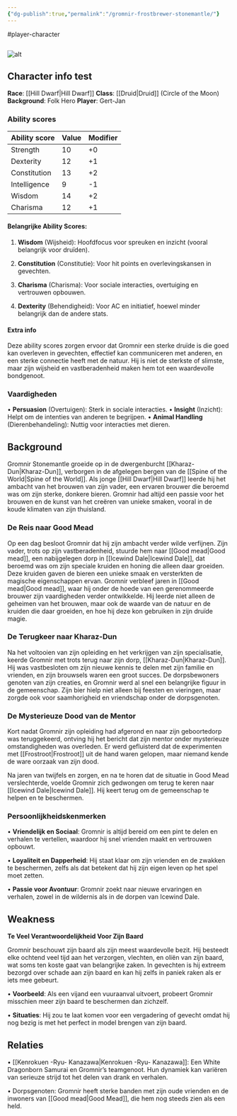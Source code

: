 ```yaml
---
{"dg-publish":true,"permalink":"/gromnir-frostbrewer-stonemantle/"}
---
```


#player-character 
```table-of-contents
```
![alt](https://static.wikia.nocookie.net/sundaysigil/images/a/ab/Dwarf16.png/revision/latest?cb=20200229164539)

## Character info test
**Race**: [[Hill Dwarf\|Hill Dwarf]]
**Class**: [[Druid\|Druid]] (Circle of the Moon)
**Background**: Folk Hero
**Player**: Gert-Jan

### Ability scores

| Ability score | Value | Modifier |
| ------------- | ----- | -------- |
| Strength      | 10    | +0       |
| Dexterity     | 12    | +1       |
| Constitution  | 13    | +2       |
| Intelligence  | 9     | -1       |
| Wisdom        | 14    | +2       |
| Charisma      | 12    | +1       |

#### Belangrijke Ability Scores:
1. **Wisdom** (Wijsheid): Hoofdfocus voor spreuken en inzicht (vooral belangrijk voor druïden).

2. **Constitution** (Constitutie): Voor hit points en overlevingskansen in gevechten.

3. **Charisma** (Charisma): Voor sociale interacties, overtuiging en vertrouwen opbouwen.

4. **Dexterity** (Behendigheid): Voor AC en initiatief, hoewel minder belangrijk dan de andere stats.

#### Extra info
Deze ability scores zorgen ervoor dat Gromnir een sterke druïde is die goed kan overleven in gevechten, effectief kan communiceren met anderen, en een sterke connectie heeft met de natuur. Hij is niet de sterkste of slimste, maar zijn wijsheid en vastberadenheid maken hem tot een waardevolle bondgenoot.
  

### Vaardigheden
• **Persuasion** (Overtuigen): Sterk in sociale interacties.
• **Insight** (Inzicht): Helpt om de intenties van anderen te begrijpen.
• **Animal Handling** (Dierenbehandeling): Nuttig voor interacties met dieren.

## Background
Gromnir Stonemantle  groeide op in de dwergenburcht [[Kharaz-Dun\|Kharaz-Dun]], verborgen in de afgelegen bergen van de [[Spine of the World\|Spine of the World]]. Als jonge [[Hill Dwarf\|Hill Dwarf]] leerde hij het ambacht van het brouwen van zijn vader, een ervaren brouwer die beroemd was om zijn sterke, donkere bieren.
Gromnir had altijd een passie voor het brouwen en de kunst van het creëren van unieke smaken, vooral in de koude klimaten van zijn thuisland.
  
### De Reis naar Good Mead
Op een dag besloot Gromnir dat hij zijn ambacht verder wilde verfijnen. Zijn vader, trots op zijn vastberadenheid, stuurde hem naar [[Good mead\|Good mead]], een nabijgelegen dorp in [[Icewind Dale\|Icewind Dale]], dat beroemd was om zijn speciale kruiden en honing die alleen daar groeiden. Deze kruiden gaven de bieren een unieke smaak en versterkten de magische eigenschappen ervan. Gromnir verbleef jaren in [[Good mead\|Good mead]], waar hij onder de hoede van een gerenommeerde brouwer zijn vaardigheden verder ontwikkelde. Hij leerde niet alleen de geheimen van het brouwen, maar ook de waarde van de natuur en de kruiden die daar groeiden, en hoe hij deze kon gebruiken in zijn druïde magie.

### De Terugkeer naar Kharaz-Dun
Na het voltooien van zijn opleiding en het verkrijgen van zijn specialisatie, keerde Gromnir met trots terug naar zijn dorp, [[Kharaz-Dun\|Kharaz-Dun]]. Hij was vastbesloten om zijn nieuwe kennis te delen met zijn familie en vrienden, en zijn brouwsels waren een groot succes. De dorpsbewoners genoten van zijn creaties, en Gromnir werd al snel een belangrijke figuur in de gemeenschap. Zijn bier hielp niet alleen bij feesten en vieringen, maar zorgde ook voor saamhorigheid en vriendschap onder de dorpsgenoten.

### De Mysterieuze Dood van de Mentor
Kort nadat Gromnir zijn opleiding had afgerond en naar zijn geboortedorp was teruggekeerd, ontving hij het bericht dat zijn mentor onder mysterieuze omstandigheden was overleden. Er werd gefluisterd dat de experimenten met [[Frostroot\|Frostroot]] uit de hand waren gelopen, maar niemand kende de ware oorzaak van zijn dood.

Na jaren van twijfels en zorgen, en na te horen dat de situatie in Good Mead verslechterde, voelde Gromnir zich gedwongen om terug te keren naar [[Icewind Dale\|Icewind Dale]]. Hij keert terug om de gemeenschap te helpen en te beschermen. 

### Persoonlijkheidskenmerken
• **Vriendelijk en Sociaal**: Gromnir is altijd bereid om een pint te delen en verhalen te vertellen, waardoor hij snel vrienden maakt en vertrouwen opbouwt.

• **Loyaliteit en Dapperheid**: Hij staat klaar om zijn vrienden en de zwakken te beschermen, zelfs als dat betekent dat hij zijn eigen leven op het spel moet zetten.

• **Passie voor Avontuur**: Gromnir zoekt naar nieuwe ervaringen en verhalen, zowel in de wildernis als in de dorpen van Icewind Dale.

## Weakness
**Te Veel Verantwoordelijkheid Voor Zijn Baard**

Gromnir beschouwt zijn baard als zijn meest waardevolle bezit. Hij besteedt elke ochtend veel tijd aan het verzorgen, vlechten, en oliën van zijn baard, wat soms ten koste gaat van belangrijke zaken. In gevechten is hij extreem bezorgd over schade aan zijn baard en kan hij zelfs in paniek raken als er iets mee gebeurt.

•	**Voorbeeld**: Als een vijand een vuuraanval uitvoert, probeert Gromnir misschien meer zijn baard te beschermen dan zichzelf.

•	**Situaties**: Hij zou te laat komen voor een vergadering of gevecht omdat hij nog bezig is met het perfect in model brengen van zijn baard.

## Relaties
• [[Kenrokuen -Ryu- Kanazawa\|Kenrokuen -Ryu- Kanazawa]]: Een White Dragonborn Samurai en Gromnir’s teamgenoot. Hun dynamiek kan variëren van serieuze strijd tot het delen van drank en verhalen.

• Dorpsgenoten: Gromnir heeft sterke banden met zijn oude vrienden en de inwoners van [[Good mead\|Good Mead]], die hem nog steeds zien als een held.